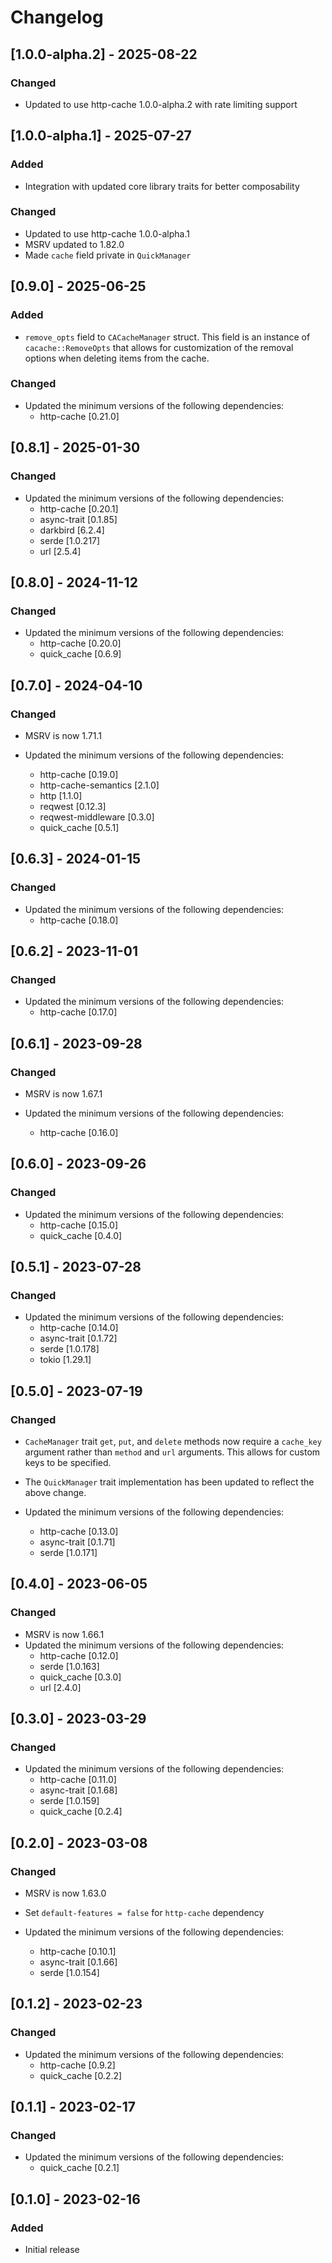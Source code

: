 # Changelog

## [1.0.0-alpha.2] - 2025-08-22

### Changed

- Updated to use http-cache 1.0.0-alpha.2 with rate limiting support

## [1.0.0-alpha.1] - 2025-07-27

### Added

- Integration with updated core library traits for better composability

### Changed

- Updated to use http-cache 1.0.0-alpha.1
- MSRV updated to 1.82.0
- Made `cache` field private in `QuickManager`

## [0.9.0] - 2025-06-25

### Added

- `remove_opts` field to `CACacheManager` struct. This field is an instance of `cacache::RemoveOpts` that allows for customization of the removal options when deleting items from the cache.

### Changed

- Updated the minimum versions of the following dependencies:
  - http-cache [0.21.0]

## [0.8.1] - 2025-01-30

### Changed

- Updated the minimum versions of the following dependencies:
  - http-cache [0.20.1]
  - async-trait [0.1.85]
  - darkbird [6.2.4]
  - serde [1.0.217]
  - url [2.5.4]

## [0.8.0] - 2024-11-12

### Changed

- Updated the minimum versions of the following dependencies:
  - http-cache [0.20.0]
  - quick_cache [0.6.9]

## [0.7.0] - 2024-04-10

### Changed

- MSRV is now 1.71.1

- Updated the minimum versions of the following dependencies:
  - http-cache [0.19.0]
  - http-cache-semantics [2.1.0]
  - http [1.1.0]
  - reqwest [0.12.3]
  - reqwest-middleware [0.3.0]
  - quick_cache [0.5.1]

## [0.6.3] - 2024-01-15

### Changed

- Updated the minimum versions of the following dependencies:
  - http-cache [0.18.0]

## [0.6.2] - 2023-11-01

### Changed

- Updated the minimum versions of the following dependencies:
  - http-cache [0.17.0]

## [0.6.1] - 2023-09-28

### Changed

- MSRV is now 1.67.1

- Updated the minimum versions of the following dependencies:
  - http-cache [0.16.0]

## [0.6.0] - 2023-09-26

### Changed

- Updated the minimum versions of the following dependencies:
  - http-cache [0.15.0]
  - quick_cache [0.4.0]

## [0.5.1] - 2023-07-28

### Changed

- Updated the minimum versions of the following dependencies:
  - http-cache [0.14.0]
  - async-trait [0.1.72]
  - serde [1.0.178]
  - tokio [1.29.1]

## [0.5.0] - 2023-07-19

### Changed

- `CacheManager` trait `get`, `put`, and `delete` methods now require a `cache_key` argument rather than `method` and `url` arguments. This allows for custom keys to be specified.

- The `QuickManager` trait implementation has been updated to reflect the above change.

- Updated the minimum versions of the following dependencies:
  - http-cache [0.13.0]
  - async-trait [0.1.71]
  - serde [1.0.171]

## [0.4.0] - 2023-06-05

### Changed

- MSRV is now 1.66.1
- Updated the minimum versions of the following dependencies:
  - http-cache [0.12.0]
  - serde [1.0.163]
  - quick_cache [0.3.0]
  - url [2.4.0]

## [0.3.0] - 2023-03-29

### Changed

- Updated the minimum versions of the following dependencies:
  - http-cache [0.11.0]
  - async-trait [0.1.68]
  - serde [1.0.159]
  - quick_cache [0.2.4]

## [0.2.0] - 2023-03-08

### Changed

- MSRV is now 1.63.0
- Set `default-features = false` for `http-cache` dependency

- Updated the minimum versions of the following dependencies:
  - http-cache [0.10.1]
  - async-trait [0.1.66]
  - serde [1.0.154]

## [0.1.2] - 2023-02-23

### Changed

- Updated the minimum versions of the following dependencies:
  - http-cache [0.9.2]
  - quick_cache [0.2.2]

## [0.1.1] - 2023-02-17

### Changed

- Updated the minimum versions of the following dependencies:
  - quick_cache [0.2.1]

## [0.1.0] - 2023-02-16

### Added

- Initial release

